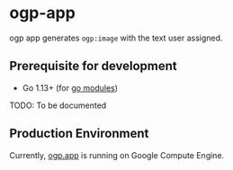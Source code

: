 # ogp-app

ogp app generates `ogp:image` with the text user assigned.

## Prerequisite for development

* Go 1.13+ (for [go modules](https://github.com/golang/go/wiki/Modules))

TODO: To be documented

## Production Environment

Currently, [ogp.app](https://ogp.app) is running on Google Compute Engine.
